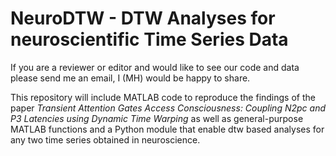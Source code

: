 # NeuroDTW - DTW Analyses for neuroscientific Time Series Data

If you are a reviewer or editor and would like to see our code and data please send me an email, I (MH) would be happy to share.

This repository will include MATLAB code to reproduce the findings of the paper _Transient Attention Gates Access Consciousness: Coupling N2pc and P3 Latencies using Dynamic Time Warping_ as well as general-purpose MATLAB functions and a Python module that enable dtw based analyses for any two time series obtained in neuroscience.
